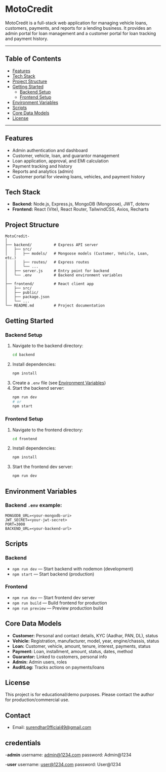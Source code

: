 # MotoCredit

MotoCredit is a full-stack web application for managing vehicle loans, customers, payments, and reports for a lending business. It provides an admin portal for loan management and a customer portal for loan tracking and payment history.

---

## Table of Contents
- [Features](#features)
- [Tech Stack](#tech-stack)
- [Project Structure](#project-structure)
- [Getting Started](#getting-started)
  - [Backend Setup](#backend-setup)
  - [Frontend Setup](#frontend-setup)
- [Environment Variables](#environment-variables)
- [Scripts](#scripts)
- [Core Data Models](#core-data-models)
- [License](#license)

---

## Features
- Admin authentication and dashboard
- Customer, vehicle, loan, and guarantor management
- Loan application, approval, and EMI calculation
- Payment tracking and history
- Reports and analytics (admin)
- Customer portal for viewing loans, vehicles, and payment history

## Tech Stack
- **Backend:** Node.js, Express.js, MongoDB (Mongoose), JWT, dotenv
- **Frontend:** React (Vite), React Router, TailwindCSS, Axios, Recharts

## Project Structure
```
MotoCredit-
│
├── backend/          # Express API server
│   ├── src/
│   │   ├── models/   # Mongoose models (Customer, Vehicle, Loan, etc.)
│   │   ├── routes/   # Express routes
│   │   └── ...
│   ├── server.js     # Entry point for backend
│   └── .env          # Backend environment variables
│
├── frontend/         # React client app
│   ├── src/
│   ├── public/
│   ├── package.json
│   └── ...
└── README.md         # Project documentation
```

## Getting Started

### Backend Setup
1. Navigate to the backend directory:
   ```bash
   cd backend
   ```
2. Install dependencies:
   ```bash
   npm install
   ```
3. Create a `.env` file (see [Environment Variables](#environment-variables))
4. Start the backend server:
   ```bash
   npm run dev
   # or
   npm start
   ```

### Frontend Setup
1. Navigate to the frontend directory:
   ```bash
   cd frontend
   ```
2. Install dependencies:
   ```bash
   npm install
   ```
3. Start the frontend dev server:
   ```bash
   npm run dev
   ```

## Environment Variables
### Backend `.env` example:
```
MONGODB_URL=<your-mongodb-uri>
JWT_SECRET=<your-jwt-secret>
PORT=3000
BACKEND_URL=<your-backend-url>
```

## Scripts
### Backend
- `npm run dev` — Start backend with nodemon (development)
- `npm start` — Start backend (production)

### Frontend
- `npm run dev` — Start frontend dev server
- `npm run build` — Build frontend for production
- `npm run preview` — Preview production build

## Core Data Models
- **Customer:** Personal and contact details, KYC (Aadhar, PAN, DL), status
- **Vehicle:** Registration, manufacturer, model, year, engine/chassis, status
- **Loan:** Customer, vehicle, amount, tenure, interest, payments, status
- **Payment:** Loan, installment, amount, status, dates, method
- **Guarantor:** Linked to customers, personal info
- **Admin:** Admin users, roles
- **AuditLog:** Tracks actions on payments/loans

## License
This project is for educational/demo purposes. Please contact the author for production/commercial use.

## Contact
- Email: surendhar0fficial49@gmail.com

## credentials
-**admin**
   username: admin@1234.com
   password: Admin@1234

-**user**
   username: user@1234.com
   password: User@1234



   

